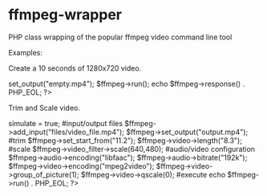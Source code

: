 ffmpeg-wrapper
==============

PHP class wrapping of the popular ffmpeg video command line tool

Examples:

Create a 10 seconds of 1280x720 video.

  <?php
  $ffmpeg = ffmpeg_presets::empty_movie("1280x720",30,10);
  $ffmpeg->set_output("empty.mp4");
  $ffmpeg->run();
  
  echo $ffmpeg->response() . PHP_EOL;
  ?>

Trim and Scale video.

  <?php
  $ffmpeg = new ffmpeg_wrapper("/usr/local/bin/ffmpeg");
  $ffmpeg->simulate = true;
  
  #input/output files
  $ffmpeg->add_input("files/video_file.mp4");
  $ffmpeg->set_output("output.mp4");  
  
  #trim
  $ffmpeg->set_start_from("11.2");
  $ffmpeg->video->length("8.3");
  
  #scale
  $ffmpeg->video_filter->scale(640,480);
  
  #audio/video configuration
  $ffmpeg->audio->encoding("libfaac");
  $ffmpeg->audio->bitrate("192k");
  $ffmpeg->video->encoding("mpeg2video");
  $ffmpeg->video->group_of_picture(1);
  $ffmpeg->video->qscale(0);
  
  #execute
  echo $ffmpeg->run() . PHP_EOL;
  ?>
